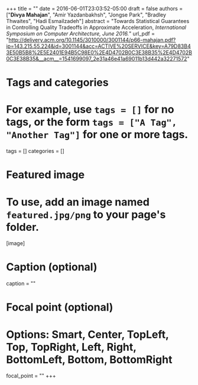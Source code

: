 +++
title = ""
date = 2016-06-01T23:03:52-05:00
draft = false
authors = ["**Divya Mahajan**", "Amir Yazdanbakhsh", "Jongse Park", "Bradley Thwaites", "Hadi Esmailzadeh"]
abstract = "Towards Statistical Guarantees in Controlling Quality Tradeoffs in Approximate Acceleration, *International Symposium on Computer Architecture, June 2016.*"
url_pdf = "http://delivery.acm.org/10.1145/3010000/3001144/p66-mahajan.pdf?ip=143.215.55.224&id=3001144&acc=ACTIVE%20SERVICE&key=A79D83B43E50B5B8%2E5E2401E94B5C98E0%2E4D4702B0C3E38B35%2E4D4702B0C3E38B35&__acm__=1541699097_2e31a46e41a69011b13d442a32271572"

# Tags and categories
# For example, use `tags = []` for no tags, or the form `tags = ["A Tag", "Another Tag"]` for one or more tags.
tags = []
categories = []

# Featured image
# To use, add an image named `featured.jpg/png` to your page's folder. 
[image]
  # Caption (optional)
 caption = ""

  # Focal point (optional)
  # Options: Smart, Center, TopLeft, Top, TopRight, Left, Right, BottomLeft, Bottom, BottomRight
  focal_point = ""
+++
